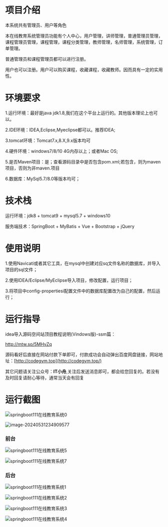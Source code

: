 # 项目介绍

本系统共有管理员、用户等角色



本在线教育系统管理员功能有个人中心，用户管理，讲师管理，普通管理员管理，课程管理员管理，课程管理，课程分类管理，教师管理，名师管理，系统管理，订单管理。



普通管理员和课程管理员都可以进行注册。



用户也可以注册。用户可以购买课程，收藏课程，收藏教师。因而具有一定的实用性。





# 环境要求



1.运行环境：最好是java jdk1.8,我们在这个平台上运行的。其他版本理论上也可以。 

2.IDE环境：IDEA,Eclipse,Myeclipse都可以。推荐IDEA; 

3.tomcat环境：Tomcat7.x,8.X,9.x版本均可 

4.硬件环境：windows7/8/10 4G内存以上；或者Mac OS; 

5.是否Maven项目：是；查看源码目录中是否包含pom.xml;若包含，则为maven项目，否则为非maven.项目 

6.数据库：MySql5.7/8.0等版本均可；





# 技术栈



运行环境：jdk8 + tomcat9 + mysql5.7 + windows10

服务端技术：SpringBoot + MyBatis + Vue + Bootstrap + jQuery





# 使用说明





1.使用Navicati或者其它工具，在mysql中创建对应sq文件名称的数据库，并导入项目的sql文件； 

2.使用IDEA/Eclipse/MyEclipse导入项目，修改配置，运行项目； 

3.将项目中config-propertiesi配置文件中的数据库配置改为自己的配置，然后运行；





# 运行指导

idea导入源码空间站顶目教程说明(Vindows版)-ssm篇：

http://mtw.so/5MHvZq 

源码看好后直接在网站付款下单即可，付款成功会自动弹出百度网盘链接，网站地址：[http://codegym.top](http://codegym.top/)

其它问题请关注公众号：**IT小舟**,关注后发送消息即可，都会给您回复的。若没有及时回复请耐心等待，通常当天会有回复



# 运行截图



![springboot111在线教育系统0](https://gulimallcativen.oss-cn-shenzhen.aliyuncs.com/fdsfdddsddddghfgfffgdddfsshi/springboot111%E5%9C%A8%E7%BA%BF%E6%95%99%E8%82%B2%E7%B3%BB%E7%BB%9F0.png)

![image-20240531234909577](https://gulimallcativen.oss-cn-shenzhen.aliyuncs.com/fdsfdddsddddghfgfffgdddfsshi/image-20240531234909577.png)



### 前台

![springboot111在线教育系统5](https://gulimallcativen.oss-cn-shenzhen.aliyuncs.com/fdsfdddsddddghfgfffgdddfsshi/springboot111%E5%9C%A8%E7%BA%BF%E6%95%99%E8%82%B2%E7%B3%BB%E7%BB%9F5.png)

![springboot111在线教育系统7](https://gulimallcativen.oss-cn-shenzhen.aliyuncs.com/fdsfdddsddddghfgfffgdddfsshi/springboot111%E5%9C%A8%E7%BA%BF%E6%95%99%E8%82%B2%E7%B3%BB%E7%BB%9F7.png)



### 后台

![springboot111在线教育系统1](https://gulimallcativen.oss-cn-shenzhen.aliyuncs.com/fdsfdddsddddghfgfffgdddfsshi/springboot111%E5%9C%A8%E7%BA%BF%E6%95%99%E8%82%B2%E7%B3%BB%E7%BB%9F1.png)

![springboot111在线教育系统2](https://gulimallcativen.oss-cn-shenzhen.aliyuncs.com/fdsfdddsddddghfgfffgdddfsshi/springboot111%E5%9C%A8%E7%BA%BF%E6%95%99%E8%82%B2%E7%B3%BB%E7%BB%9F2.png)

![springboot111在线教育系统3](https://gulimallcativen.oss-cn-shenzhen.aliyuncs.com/fdsfdddsddddghfgfffgdddfsshi/springboot111%E5%9C%A8%E7%BA%BF%E6%95%99%E8%82%B2%E7%B3%BB%E7%BB%9F3.png)

![springboot111在线教育系统4](https://gulimallcativen.oss-cn-shenzhen.aliyuncs.com/fdsfdddsddddghfgfffgdddfsshi/springboot111%E5%9C%A8%E7%BA%BF%E6%95%99%E8%82%B2%E7%B3%BB%E7%BB%9F4.png)
